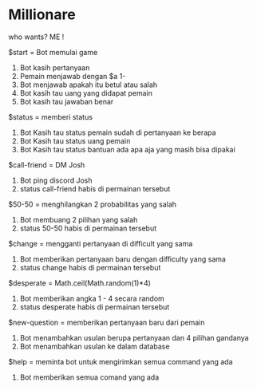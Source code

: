 # Millionare

who wants? ME !

$start = Bot memulai game

1. Bot kasih pertanyaan
2. Pemain menjawab dengan $a 1-
3. Bot menjawab apakah itu betul atau salah
4. Bot kasih tau uang yang didapat pemain
5. Bot kasih tau jawaban benar

$status = memberi status

1. Bot Kasih tau status pemain sudah di pertanyaan ke berapa
2. Bot Kasih tau status uang pemain
3. Bot Kasih tau status bantuan ada apa aja yang masih bisa dipakai

$call-friend = DM Josh

1. Bot ping discord Josh
2. status call-friend habis di permainan tersebut

$50-50 = menghilangkan 2 probabilitas yang salah

1. Bot membuang 2 pilihan yang salah
2. status 50-50 habis di permainan tersebut

$change = mengganti pertanyaan di difficult yang sama

1. Bot memberikan pertanyaan baru dengan difficulty yang sama
2. status change habis di permainan tersebut

$desperate = Math.ceil(Math.random(1)\*4)

1. Bot memberikan angka 1 - 4 secara random
2. status desperate habis di permainan tersebut

$new-question = memberikan pertanyaan baru dari pemain

1. Bot menambahkan usulan berupa pertanyaan dan 4 pilihan gandanya
2. Bot menambahkan usulan ke dalam database

$help = meminta bot untuk mengirimkan semua command yang ada

1. Bot memberikan semua comand yang ada
